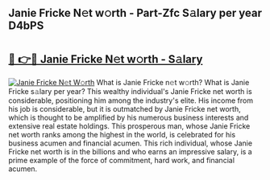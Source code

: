 ## Janie Fricke N𝚎t w𝚘rth - Part-Zfc S𝚊lary per year D4bPS

# <h2><a href="http://gc46qa.nevu.top/?p=Janie+Fricke">🔗 👉🔴 Janie Fricke N𝚎t w𝚘rth - S𝚊lary</a></h2>

[![Janie Fricke N𝚎t W𝚘rth](https://i.imgur.com/Oavwk0R.jpeg)](http://gc46qa.nevu.top/?p=Janie+Fricke)
What is Janie Fricke n𝚎t w𝚘rth? What is Janie Fricke s𝚊lary per year?
This wealthy individual's Janie Fricke net worth is considerable, positioning him among the industry's elite. His income from his job is considerable, but it is outmatched by Janie Fricke net worth, which is thought to be amplified by his numerous business interests and extensive real estate holdings. This prosperous man, whose Janie Fricke net worth ranks among the highest in the world, is celebrated for his business acumen and financial acumen. This rich individual, whose Janie Fricke net worth is in the billions and who earns an impressive salary, is a prime example of the force of commitment, hard work, and financial acumen.
